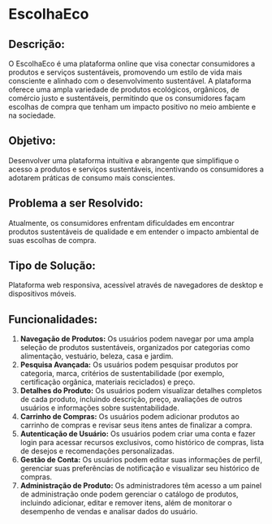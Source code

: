 # EscolhaEco

## Descrição:
O EscolhaEco é uma plataforma online que visa conectar consumidores a produtos e serviços sustentáveis, promovendo um estilo de vida mais consciente e alinhado com o desenvolvimento sustentável. A plataforma oferece uma ampla variedade de produtos ecológicos, orgânicos, de comércio justo e sustentáveis, permitindo que os consumidores façam escolhas de compra que tenham um impacto positivo no meio ambiente e na sociedade.

## Objetivo:
Desenvolver uma plataforma intuitiva e abrangente que simplifique o acesso a produtos e serviços sustentáveis, incentivando os consumidores a adotarem práticas de consumo mais conscientes.

## Problema a ser Resolvido:
Atualmente, os consumidores enfrentam dificuldades em encontrar produtos sustentáveis de qualidade e em entender o impacto ambiental de suas escolhas de compra.

## Tipo de Solução:
Plataforma web responsiva, acessível através de navegadores de desktop e dispositivos móveis.

## Funcionalidades:
1. **Navegação de Produtos:** Os usuários podem navegar por uma ampla seleção de produtos sustentáveis, organizados por categorias como alimentação, vestuário, beleza, casa e jardim.
2. **Pesquisa Avançada:** Os usuários podem pesquisar produtos por categoria, marca, critérios de sustentabilidade (por exemplo, certificação orgânica, materiais reciclados) e preço.
3. **Detalhes do Produto:** Os usuários podem visualizar detalhes completos de cada produto, incluindo descrição, preço, avaliações de outros usuários e informações sobre sustentabilidade.
4. **Carrinho de Compras:** Os usuários podem adicionar produtos ao carrinho de compras e revisar seus itens antes de finalizar a compra.
5. **Autenticação de Usuário:** Os usuários podem criar uma conta e fazer login para acessar recursos exclusivos, como histórico de compras, lista de desejos e recomendações personalizadas.
6. **Gestão de Conta:** Os usuários podem editar suas informações de perfil, gerenciar suas preferências de notificação e visualizar seu histórico de compras.
7. **Administração de Produto:** Os administradores têm acesso a um painel de administração onde podem gerenciar o catálogo de produtos, incluindo adicionar, editar e remover itens, além de monitorar o desempenho de vendas e analisar dados do usuário.
